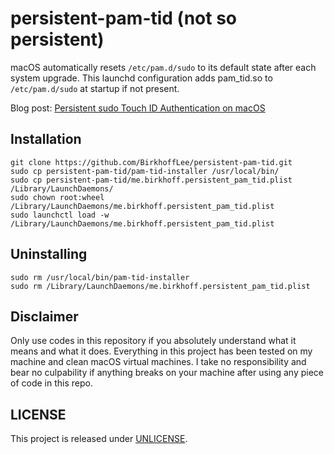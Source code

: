 # persistent-pam-tid (not so persistent)

macOS automatically resets `/etc/pam.d/sudo` to its default state after each system upgrade. This launchd configuration adds pam_tid.so to `/etc/pam.d/sudo` at startup if not present.

Blog post: [Persistent sudo Touch ID Authentication on macOS](https://birkhoff.me/Persistent-sudo-Touch-ID-Authentication-on-macOS/)

## Installation

```console
git clone https://github.com/BirkhoffLee/persistent-pam-tid.git
sudo cp persistent-pam-tid/pam-tid-installer /usr/local/bin/
sudo cp persistent-pam-tid/me.birkhoff.persistent_pam_tid.plist /Library/LaunchDaemons/
sudo chown root:wheel /Library/LaunchDaemons/me.birkhoff.persistent_pam_tid.plist
sudo launchctl load -w /Library/LaunchDaemons/me.birkhoff.persistent_pam_tid.plist
```

## Uninstalling

```console
sudo rm /usr/local/bin/pam-tid-installer
sudo rm /Library/LaunchDaemons/me.birkhoff.persistent_pam_tid.plist
```

## Disclaimer

Only use codes in this repository if you absolutely understand what it means and what it does. Everything in this project has been tested on my machine and clean macOS virtual machines. I take no responsibility and bear no culpability if anything breaks on your machine after using any piece of code in this repo.

## LICENSE

This project is released under [UNLICENSE](UNLICENSE).
